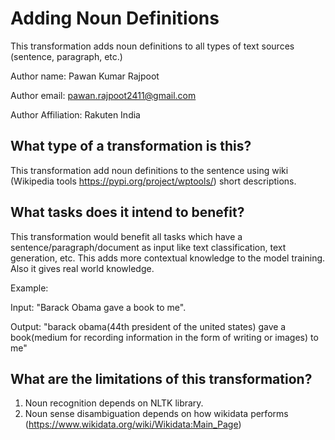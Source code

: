 # Adding Noun Definitions
This transformation adds noun definitions to all types of text sources (sentence, paragraph, etc.) 


Author name: Pawan Kumar Rajpoot

Author email: pawan.rajpoot2411@gmail.com

Author Affiliation: Rakuten India

## What type of a transformation is this?
This transformation add noun definitions to the sentence using wiki (Wikipedia tools https://pypi.org/project/wptools/) short descriptions.


## What tasks does it intend to benefit?
This transformation would benefit all tasks which have a sentence/paragraph/document as input like text classification, 
text generation, etc.  This adds more contextual knowledge to the model training.
Also it gives real world knowledge.

Example: 

Input: "Barack Obama gave a book to me".

Output: "barack obama(44th president of the united states) gave a book(medium for recording information in the form of writing or images) to me"


## What are the limitations of this transformation?
1. Noun recognition depends on NLTK library.
2. Noun sense disambiguation depends on how wikidata performs (https://www.wikidata.org/wiki/Wikidata:Main_Page) 
